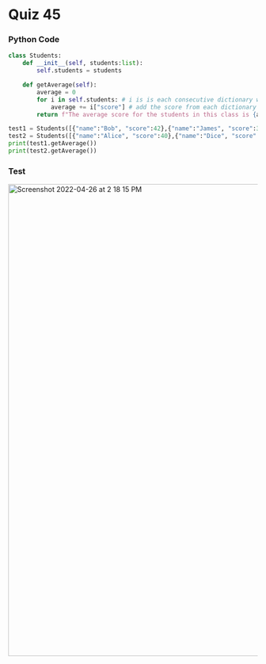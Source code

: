 # Quiz 45

### Python Code
```.py
class Students:
    def __init__(self, students:list):
        self.students = students

    def getAverage(self):
        average = 0
        for i in self.students: # i is is each consecutive dictionary within list students
            average += i["score"] # add the score from each dictionary
        return f"The average score for the students in this class is {average / len(self.students)}"

test1 = Students([{"name":"Bob", "score":42},{"name":"James", "score":38}, {"name":"Charles", "score":37}, {"name":"David", "score":40}])
test2 = Students([{"name":"Alice", "score":40},{"name":"Dice", "score":56}, {"name":"Amy", "score":-21}])
print(test1.getAverage())
print(test2.getAverage())
```

### Test

<img width="952" alt="Screenshot 2022-04-26 at 2 18 15 PM" src="https://user-images.githubusercontent.com/89366878/165226919-bd70f65c-a822-401c-b716-b90b93502015.png">
